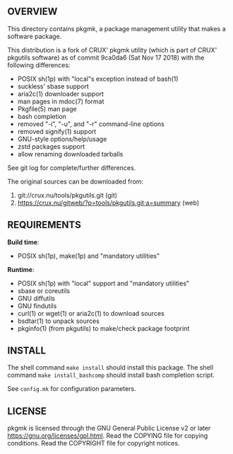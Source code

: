 OVERVIEW
--------
This directory contains pkgmk, a package management utility that
makes a software package.

This distribution is a fork of CRUX' pkgmk utility (which is
part of CRUX' pkgutils software) as of commit 9ca0da6
(Sat Nov 17 2018) with the following differences:
- POSIX sh(1p) with "local"s exception instead of bash(1)
- suckless' sbase support
- aria2c(1) downloader support
- man pages in mdoc(7) format
- Pkgfile(5) man page
- bash completion
- removed "-i", "-u", and "-r" command-line options
- removed signify(1) support
- GNU-style options/help/usage
- zstd packages support
- allow renaming downloaded tarballs

See git log for complete/further differences.

The original sources can be downloaded from:
1. git://crux.nu/tools/pkgutils.git                        (git)
2. https://crux.nu/gitweb/?p=tools/pkgutils.git;a=summary  (web)


REQUIREMENTS
------------
**Build time**:
- POSIX sh(1p), make(1p) and "mandatory utilities"

**Runtime**:
- POSIX sh(1p) with "local" support and "mandatory utilities"
- sbase or coreutils
- GNU diffutils
- GNU findutils
- curl(1) or wget(1) or aria2c(1) to download sources
- bsdtar(1) to unpack sources
- pkginfo(1) (from pkgutils) to make/check package footprint


INSTALL
-------
The shell command `make install` should install this package.
The shell command `make install_bashcomp` should install bash
completion script.

See `config.mk` for configuration parameters.


LICENSE
-------
pkgmk is licensed through the GNU General Public License v2
or later <https://gnu.org/licenses/gpl.html>.
Read the COPYING file for copying conditions.
Read the COPYRIGHT file for copyright notices.
